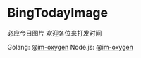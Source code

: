 # BingTodayImage
必应今日图片
欢迎各位来打发时间

Golang: [@im-oxygen](https://github.com/im-oxygen)
Node.js: [@im-oxygen](https://github.com/im-oxygen)
